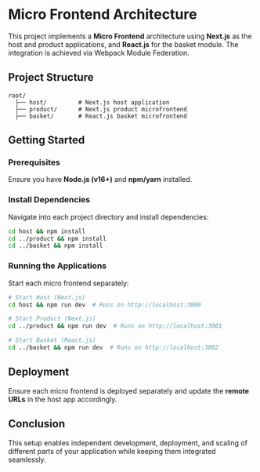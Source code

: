 # Micro Frontend Architecture

This project implements a **Micro Frontend** architecture using **Next.js** as the host and product applications, and **React.js** for the basket module. The integration is achieved via Webpack Module Federation.

## Project Structure
```
root/
  ├── host/         # Next.js host application
  ├── product/      # Next.js product microfrontend
  ├── basket/       # React.js basket microfrontend
```

## Getting Started
### Prerequisites
Ensure you have **Node.js (v16+)** and **npm/yarn** installed.

### Install Dependencies
Navigate into each project directory and install dependencies:
```sh
cd host && npm install
cd ../product && npm install
cd ../basket && npm install
```

### Running the Applications
Start each micro frontend separately:
```sh
# Start Host (Next.js)
cd host && npm run dev  # Runs on http://localhost:3000

# Start Product (Next.js)
cd ../product && npm run dev  # Runs on http://localhost:3001

# Start Basket (React.js)
cd ../basket && npm run dev  # Runs on http://localhost:3002
```



## Deployment
Ensure each micro frontend is deployed separately and update the **remote URLs** in the host app accordingly.

## Conclusion
This setup enables independent development, deployment, and scaling of different parts of your application while keeping them integrated seamlessly.


